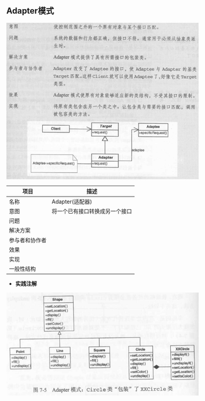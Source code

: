 ## Adapter模式

![image-20190420231958666](images/image-adapter.png)

| 项目           | 描述                           |
| -------------- | ------------------------------ |
| 名称           | Adapter(适配器)                |
| 意图           | 将一个已有接口转换成另一个接口 |
| 问题           |                                |
| 解决方案       |                                |
| 参与者和协作者 |                                |
| 效果           |                                |
| 实现           |                                |
| 一般性结构     |                                |

- **实践注解**

![image-20190420233505021](images/image-adapter2.png)









